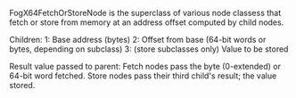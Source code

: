 FogX64FetchOrStoreNode is the superclass of various node classess that fetch or store from memory at an address offset computed by child nodes.

Children:
	1: Base address (bytes)
	2: Offset from base (64-bit words or bytes, depending on subclass)
	3: (store subclasses only) Value to be stored
	
Result value passed to parent:
	Fetch nodes pass the byte (0-extended) or 64-bit word fetched.
	Store nodes pass their third child's result; the value stored.